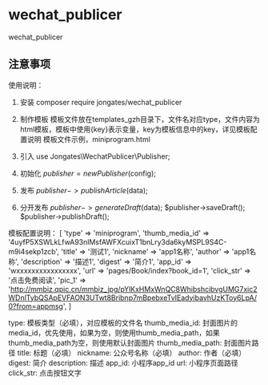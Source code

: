 # wechat_publicer
wechat_publicer


## 注意事项

使用说明：
1. 安装
composer require jongates/wechat_publicer

2. 制作模板
模板文件放在templates_gzh目录下，文件名对应type，文件内容为html模板，模板中使用{key}表示变量，key为模板信息中的key，详见模板配置说明
模板文件示例，miniprogram.html

3. 引入
use Jongates\WechatPublicer\Publisher;

4. 初始化
$publisher = new Publisher($config);

5. 发布
$publisher->publishArticle($data);

6. 分开发布
$publisher->generateDraft($data);
$publisher->saveDraft();
$publisher->publishDraft();





模板配置说明：
	[
		'type' => 'miniprogram',
		'thumb_media_id' => '4uyfP5XSWLkLfwA93nlMsfAWFXcuixT1bnLry3da6kyMSPL9S4C-m9i4sekp1zcb',
		'title' => '测试1',
		'nickname' => 'app1名称',
		'author' => 'app1名称',
		'description' => '描述1',
		'digest' => '简介1',
		'app_id' => 'wxxxxxxxxxxxxxxxx',
		'url' => 'pages/Book/index?book_id=1',
		'click_str' => '点击免费阅读',
		'pic_1' => 'http://mmbiz.qpic.cn/mmbiz_jpg/pYlKxHMxWnQC8WhibshcibvgUMG7xic2WDnlTybQSApEVFAON3UTwt8Bribnp7mBpebxeTvIEadyibavhUzKToy6LpA/0?from=appmsg',
	]

type: 模板类型（必填），对应模板的文件名
thumb_media_id: 封面图片的media_id，优先使用，如果为空，则使用thumb_media_path，如果thumb_media_path为空，则使用默认封面图片
thumb_media_path: 封面图片路径
title: 标题（必填）
nickname: 公众号名称（必填）
author: 作者（必填）
digest: 简介
description: 描述
app_id: 小程序app_id
url: 小程序页面路径
click_str: 点击按钮文字

